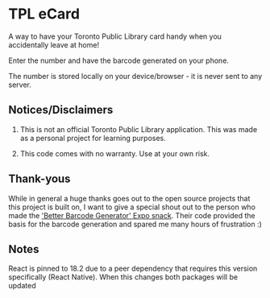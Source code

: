 # TPL eCard

A way to have your Toronto Public Library card handy when you accidentally leave at home!

Enter the number and have the barcode generated on your phone.

The number is stored locally on your device/browser - it is never sent to any server.

## Notices/Disclaimers

1. This is not an official Toronto Public Library application. This was made as a personal project for learning purposes.

2. This code comes with no warranty. Use at your own risk.

## Thank-yous

While in general a huge thanks goes out to the open source projects that this project is built on, I want to give a special shout out to the person who made the ['Better Barcode Generator' Expo snack](https://snack.expo.dev/@wodin/better-barcode-generator). Their code provided the basis for the barcode generation and spared me many hours of frustration :)

## Notes

React is pinned to 18.2 due to a peer dependency that requires this version specifically (React Native). When this changes both packages will be updated
